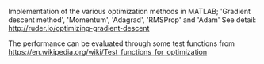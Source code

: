 Implementation of the various optimization methods in MATLAB; 'Gradient descent method', 'Momentum', 'Adagrad', 'RMSProp' and 'Adam'
See detail: http://ruder.io/optimizing-gradient-descent

The performance can be evaluated through some test functions from https://en.wikipedia.org/wiki/Test_functions_for_optimization
